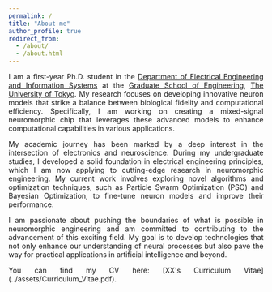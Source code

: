 ```yaml
---
permalink: /
title: "About me"
author_profile: true
redirect_from: 
  - /about/
  - /about.html
---
```

<div style="text-align: justify;">


<p>I am a first-year Ph.D. student in the <a href="https://www.eeis.t.u-tokyo.ac.jp/">Department of Electrical Engineering and Information Systems</a> at the <a href="https://www.t.u-tokyo.ac.jp/soe">Graduate School of Engineering</a>, <a href="https://www.u-tokyo.ac.jp/ja/index.html">The University of Tokyo</a>. My research focuses on developing innovative neuron models that strike a balance between biological fidelity and computational efficiency. Specifically, I am working on creating a mixed-signal neuromorphic chip that leverages these advanced models to enhance computational capabilities in various applications.</p>

<p>My academic journey has been marked by a deep interest in the intersection of electronics and neuroscience. During my undergraduate studies, I developed a solid foundation in electrical engineering principles, which I am now applying to cutting-edge research in neuromorphic engineering. My current work involves exploring novel algorithms and optimization techniques, such as Particle Swarm Optimization (PSO) and Bayesian Optimization, to fine-tune neuron models and improve their performance.</p>

<p>I am passionate about pushing the boundaries of what is possible in neuromorphic engineering and am committed to contributing to the advancement of this exciting field. My goal is to develop technologies that not only enhance our understanding of neural processes but also pave the way for practical applications in artificial intelligence and beyond.</p>

<p>You can find my CV here: [XX's Curriculum Vitae](../assets/Curriculum_Vitae.pdf).</p>


</div>



